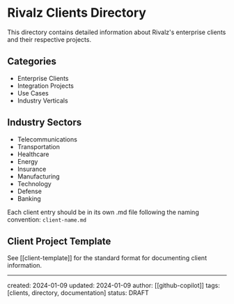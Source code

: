 # Rivalz Clients Directory

This directory contains detailed information about Rivalz's enterprise clients and their respective projects.

## Categories
- Enterprise Clients
- Integration Projects
- Use Cases
- Industry Verticals

## Industry Sectors
- Telecommunications
- Transportation
- Healthcare
- Energy
- Insurance
- Manufacturing
- Technology
- Defense
- Banking

Each client entry should be in its own .md file following the naming convention: `client-name.md`

## Client Project Template
See [[client-template]] for the standard format for documenting client information.

---
created: 2024-01-09
updated: 2024-01-09
author: [[github-copilot]]
tags: [clients, directory, documentation]
status: DRAFT